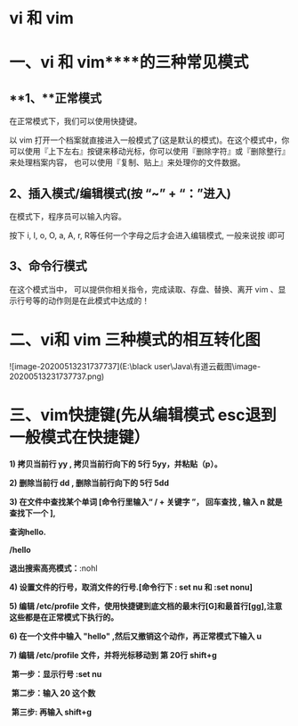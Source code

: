 # **vi** **和** **vim**

# **一、vi** **和** **vim****的三种常见模式**

## **1、****正常模式**

在正常模式下，我们可以使用快捷键。

以 vim 打开一个档案就直接进入一般模式了(这是默认的模式)。在这个模式中，你可以使用『上下左右』按键来移动光标，你可以使用『删除字符』或『删除整行』来处理档案内容， 也可以使用『复制、贴上』来处理你的文件数据。

 

## 2、插入模式/编辑模式(按  “~”  +  “：”进入)

在模式下，程序员可以输入内容。

按下 i, I, o, O, a, A, r, R等任何一个字母之后才会进入编辑模式, 一般来说按 i即可

 

## 3、命令行模式

在这个模式当中， 可以提供你相关指令，完成读取、存盘、替换、离开 vim 、显示行号等的动作则是在此模式中达成的！



# **二、vi和 vim 三种模式的相互转化图**

![image-20200513231737737](E:\black user\Java\有道云截图\image-20200513231737737.png)



# **三、vim快捷键(先从编辑模式 esc退到一般模式在快捷键）**

 

**1) 拷贝当前行 yy , 拷贝当前行向下的 5行 5yy，并粘贴（p）。**

**2) 删除当前行 dd , 删除当前行向下的 5行 5dd**



**3) 在文件中查找某个单词 [命令行里输入“  /  +  关键字 ”， 回车查找 , 输入 n 就是查找下一个 ],**

**查询hello.**        

  **/hello**

**退出搜索高亮模式：**:nohl



**4) 设置文件的行号，取消文件的行号.[命令行下 : set nu 和 :set nonu]**

 

**5) 编辑 /etc/profile 文件，使用快捷键到底文档的最末行[G]和最首行[gg],注意这些都是在正常模式下执行的。**

 

**6) 在一个文件中输入 "hello" ,然后又撤销这个动作，再正常模式下输入 u**

 

 

**7) 编辑 /etc/profile 文件，并将光标移动到 第 20行 shift+g**

 

​		**第一步：显示行号 :set nu**

​		**第二步：输入 20 这个数**

​		**第三步: 再输入  shift+g**



 